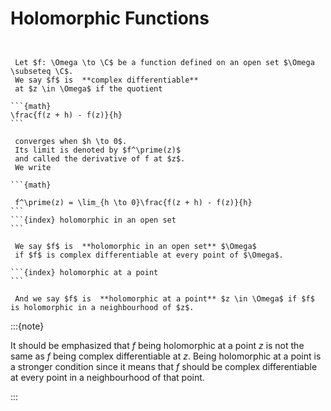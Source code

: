 # Holomorphic Functions
```{index} complex differentiable functions
```

````{prf:definition} 

 Let $f: \Omega \to \C$ be a function defined on an open set $\Omega \subseteq \C$.
 We say $f$ is  **complex differentiable** 
 at $z \in \Omega$ if the quotient
 
```{math}
\frac{f(z + h) - f(z)}{h}
```

 converges when $h \to 0$.
 Its limit is denoted by $f^\prime(z)$
 and called the derivative of f at $z$.
 We write
 
```{math}

 f^\prime(z) = \lim_{h \to 0}\frac{f(z + h) - f(z)}{h}
```
```{index} holomorphic in an open set
```

 We say $f$ is  **holomorphic in an open set** $\Omega$
 if $f$ is complex differentiable at every point of $\Omega$.

```{index} holomorphic at a point
```

 And we say $f$ is  **holomorphic at a point** $z \in \Omega$ if $f$ is holomorphic in a neighbourhood of $z$.

````

:::{note}

 It should be emphasized that $f$ being holomorphic at a point $z$
 is not the same as $f$ being complex differentiable at $z$.
 Being holomorphic at a point is a stronger condition since
 it means that $f$ should be complex differentiable
 at every point in a neighbourhood of that point.

:::
